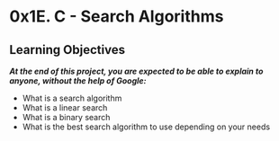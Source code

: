 # 0x1E. C - Search Algorithms

## Learning Objectives

***At the end of this project, you are expected to be able to explain to anyone, without the help of Google:***

- What is a search algorithm
- What is a linear search
- What is a binary search
- What is the best search algorithm to use depending on your needs
